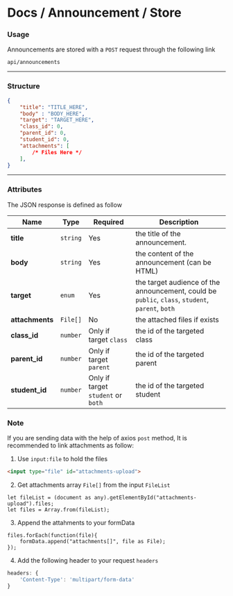# Docs / Announcement / Store

### Usage

Announcements are stored with a `POST` request through the following link

```url
api/announcements
```

---

### Structure

```JSON
{
    "title": "TITLE_HERE",
    "body" : "BODY_HERE",
    "target": "TARGET_HERE",
    "class_id": 0,
    "parent_id": 0,
    "student_id": 0,
    "attachments": [
        /* Files Here */
    ],
}
```
---
### Attributes

The JSON response is defined as follow

| Name | Type | Required | Description |
| ------ | ---- | ---- | ----------- |
| **title**| `string` | Yes | the title of the announcement. |
| **body** | `string` | Yes | the content of the announcement (can be HTML) |
| **target** | `enum` | Yes | the target audience of the announcement, could be `public`, `class`, `student`, `parent`, `both` |
| **attachments** | `File[]` | No | the attached files if exists |
| **class_id** | `number` | Only if target `class` | the id of the targeted class |
| **parent_id** | `number` | Only if target `parent` | the id of the targeted parent |
| **student_id** | `number` | Only if target `student` or `both` | the id of the targeted student |


### Note 

If you are sending data with the help of axios `post` method, It is recommended to link attachments as follow:  

1. Use `input:file` to hold the files
```HTML 
<input type="file" id="attachments-upload">
```
2. Get attachments array `File[]` from the input `FileList`
```Js
let fileList = (document as any).getElementById("attachments-upload").files;
let files = Array.from(fileList);
```
3. Append the attahments to your formData
```Js
files.forEach(function(file){
    formData.append("attachments[]", file as File);
});
```
4. Add the following header to your request `headers`
```js
headers: { 
    'Content-Type': 'multipart/form-data'
}
```
